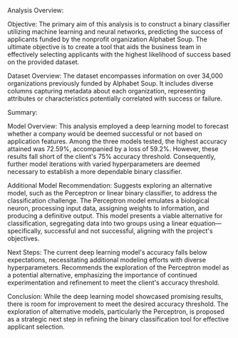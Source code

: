 Analysis Overview:

Objective:
The primary aim of this analysis is to construct a binary classifier utilizing machine learning and neural networks, predicting the success of applicants funded by the nonprofit organization Alphabet Soup. The ultimate objective is to create a tool that aids the business team in effectively selecting applicants with the highest likelihood of success based on the provided dataset.

Dataset Overview:
The dataset encompasses information on over 34,000 organizations previously funded by Alphabet Soup. It includes diverse columns capturing metadata about each organization, representing attributes or characteristics potentially correlated with success or failure.

Summary:

Model Overview:
This analysis employed a deep learning model to forecast whether a company would be deemed successful or not based on application features. Among the three models tested, the highest accuracy attained was 72.59%, accompanied by a loss of 59.2%. However, these results fall short of the client's 75% accuracy threshold. Consequently, further model iterations with varied hyperparameters are deemed necessary to establish a more dependable binary classifier.

Additional Model Recommendation:
Suggests exploring an alternative model, such as the Perceptron or linear binary classifier, to address the classification challenge. The Perceptron model emulates a biological neuron, processing input data, assigning weights to information, and producing a definitive output. This model presents a viable alternative for classification, segregating data into two groups using a linear equation—specifically, successful and not successful, aligning with the project's objectives.

Next Steps:
The current deep learning model's accuracy falls below expectations, necessitating additional modeling efforts with diverse hyperparameters. Recommends the exploration of the Perceptron model as a potential alternative, emphasizing the importance of continued experimentation and refinement to meet the client's accuracy threshold.

Conclusion:
While the deep learning model showcased promising results, there is room for improvement to meet the desired accuracy threshold. The exploration of alternative models, particularly the Perceptron, is proposed as a strategic next step in refining the binary classification tool for effective applicant selection.
